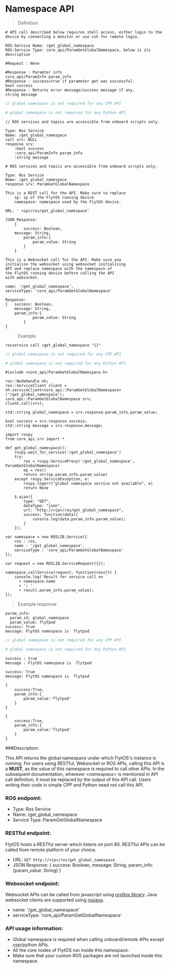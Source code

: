 # Namespace API

> Definition

```shell
# API call described below requires shell access, either login to the device by connecting a monitor or use ssh for remote login. 

ROS-Service Name: /get_global_namespace
ROS-Service Type: core_api/ParamGetGlobalNamespace, below is its description

#Request : None

#Response : Paramter info
core_api/ParamInfo param_info
#Response : success=true if parameter get was successful.
bool success
#Response : Returns error message/success message if any.
string message
```

```cpp
// global namespace is not required for any CPP API
```

```python
# global namespace is not required for any Python API
```

```cpp--ros
// ROS services and topics are accessible from onboard scripts only.

Type: Ros Service
Name: /get_global_namespace
call srv: NULL
response srv: 
    :bool success
    :core_api/ParamInfo param_info
    :string message
```

```python--ros
# ROS services and topics are accessible from onboard scripts only.

Type: Ros Service
Name: /get_global_namespace
response srv: ParamGetGlobalNamespace
```

```javascript--REST
This is a REST call for the API. Make sure to replace 
    ip: ip of the FlytOS running device
    namespace: namespace used by the FlytOS device.

URL: ' <ip>/ros/get_global_namespace'

JSON Response:
	{
		success: Boolean,
    message: String,
		param_info:{
			param_value: String
		}
	}
```

```javascript--Websocket
This is a Websocket call for the API. Make sure you 
initialise the websocket using websocket initialising 
API and replace namespace with the namespace of 
the FlytOS running device before calling the API 
with websocket.

name: '/get_global_namespace',
serviceType: 'core_api/ParamGetGlobalNamespace'

Response:
{   success: Boolean,
    message: String,
    param_info:{
            param_value: String
        }
}
```


> Example

```shell
rosservice call /get_global_namespace "{}"
```

```cpp
// global namespace is not required for any CPP API
```

```python
# global namespace is not required for any Python API
```

```cpp--ros
#include <core_api/ParamGetGlobalNamespace.h>

ros::NodeHandle nh;
ros::ServiceClient client = nh.serviceClient<core_api::ParamGetGlobalNamespace>("/get_global_namespace");
core_api::ParamGetGlobalNamespace srv;
client.call(srv);

std::string global_namespace = srv.response.param_info.param_value;

bool success = srv.response.success;
std::string message = srv.response.message;
```

```python--ros
import rospy
from core_api.srv import *

def get_global_namespace():
    rospy.wait_for_service('/get_global_namespace')
    try:
        res = rospy.ServiceProxy('/get_global_namespace', ParamGetGlobalNamespace)
        op = res()
        return str(op.param_info.param_value)
    except rospy.ServiceException, e:
        rospy.logerr("global namespace service not available", e)
        return None
```


```javascript--REST
	$.ajax({
	    type: "GET",
	    dataType: "json",
	    url: "http://<ip>/ros/get_global_namespace",   
	    success: function(data){
	        console.log(data.param_info.param_value);
	    }
	});
```

```javascript--Websocket
var namespace = new ROSLIB.Service({
    ros : ros,
    name : '/get_global_namespace',
    serviceType : 'core_api/ParamGetGlobalNamespace'
});

var request = new ROSLIB.ServiceRequest({});

namespace.callService(request, function(result) {
    console.log('Result for service call on '
      + namespace.name
      + ': '
      + result.param_info.param_value);
});
```


> Example response

```shell
param_info: 
  param_id: global_namespace
  param_value: flytpod
success: True
message: FlytOS namespace is  flytpod
```

```cpp
// global namespace is not required for any CPP API
```

```python
# global namespace is not required for any Python API
```

```cpp--ros
success : true
message : FlytOS namespace is  flytpod
```

```python--ros
success: True
message: FlytOS namespace is  flytpod
```


```javascript--REST
{
	success:True,
	param_info:{
		param_value:'flytpod'
	}
}
```

```javascript--Websocket
{
    success:True,
    param_info:{
        param_value:'flytpod'
    }
}
```





###Description:

This API returns the global namespace under which FlytOS's instance is running. For users using RESTful, Websocket or ROS APIs, calling this API is a **MUST**, as the value of this namespace is required to call other APIs. In the subsequent documentation, wherever *\<namespace\>* is mentioned in API call definition, it must be replaced by the output of this API call. Users writing their code in simple CPP and Python need not call this API.

### ROS endpoint:

* Type: Ros Service</br> 
* Name: /get_global_namespace</br>
* Service Type: ParamGetGlobalNamespace

### RESTful endpoint:
FlytOS hosts a RESTful server which listens on port 80. RESTful APIs can be called from remote platform of your choice.

* URL: ``GET http://<ip>/ros/get_global_namespace``
* JSON Response:
{
    success: Boolean,
    message: String,
    param_info:{param_value: String}
}


### Websocket endpoint:
Websocket APIs can be called from javascript using [roslibjs library](https://github.com/RobotWebTools/roslibjs).
Java websocket clients are supported using [rosjava](http://wiki.ros.org/rosjava).

* name: '/get_global_namespace'</br>
* serviceType: 'core_api/ParamGetGlobalNamespace'


### API usage information:

* Global namespace is required when calling onboard/remote APIs except cpp/python APIs.
* All the core nodes of FlytOS run inside this namespace.
* Make sure that your custom ROS packages are not launched inside this namespace.
